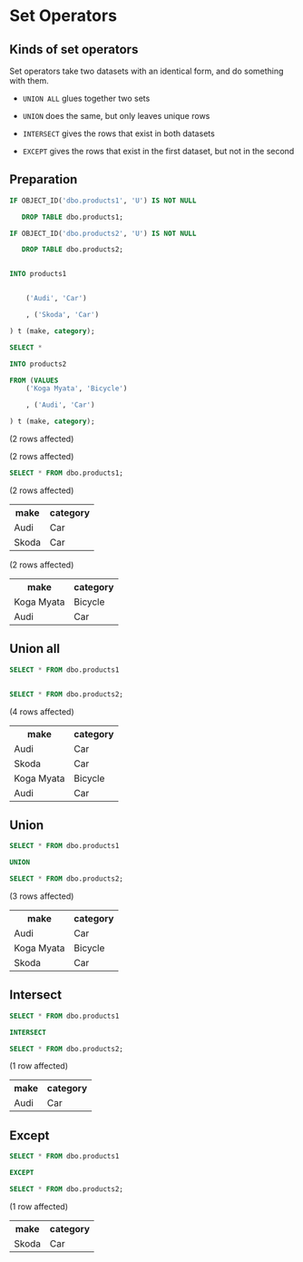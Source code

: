 # Set Operators

## Kinds of set operators

Set operators take two datasets with an identical form, and do something with them.

* `UNION ALL` glues together two sets

* `UNION` does the same, but only leaves unique rows

* `INTERSECT` gives the rows that exist in both datasets

* `EXCEPT` gives the rows that exist in the first dataset, but not in the second

## Preparation


```sql
IF OBJECT_ID('dbo.products1', 'U') IS NOT NULL

   DROP TABLE dbo.products1;

IF OBJECT_ID('dbo.products2', 'U') IS NOT NULL

   DROP TABLE dbo.products2;


INTO products1


    ('Audi', 'Car')

    , ('Skoda', 'Car')

) t (make, category);

SELECT *

INTO products2

FROM (VALUES
    ('Koga Myata', 'Bicycle')

    , ('Audi', 'Car')

) t (make, category);
```


(2 rows affected)

(2 rows affected)

```sql
SELECT * FROM dbo.products1;
```


(2 rows affected)


<table><tr><th>make</th><th>category</th></tr><tr><td>Audi</td><td>Car</td></tr><tr><td>Skoda</td><td>Car</td></tr></table>

(2 rows affected)


<table><tr><th>make</th><th>category</th></tr><tr><td>Koga Myata</td><td>Bicycle</td></tr><tr><td>Audi</td><td>Car</td></tr></table>

## Union all


```sql
SELECT * FROM dbo.products1


SELECT * FROM dbo.products2;
```


(4 rows affected)


<table><tr><th>make</th><th>category</th></tr><tr><td>Audi</td><td>Car</td></tr><tr><td>Skoda</td><td>Car</td></tr><tr><td>Koga Myata</td><td>Bicycle</td></tr><tr><td>Audi</td><td>Car</td></tr></table>

## Union


```sql
SELECT * FROM dbo.products1

UNION

SELECT * FROM dbo.products2;
```


(3 rows affected)


<table><tr><th>make</th><th>category</th></tr><tr><td>Audi</td><td>Car</td></tr><tr><td>Koga Myata</td><td>Bicycle</td></tr><tr><td>Skoda</td><td>Car</td></tr></table>

## Intersect


```sql
SELECT * FROM dbo.products1

INTERSECT

SELECT * FROM dbo.products2;
```


(1 row affected)


<table><tr><th>make</th><th>category</th></tr><tr><td>Audi</td><td>Car</td></tr></table>

## Except


```sql
SELECT * FROM dbo.products1

EXCEPT

SELECT * FROM dbo.products2;
```


(1 row affected)


<table><tr><th>make</th><th>category</th></tr><tr><td>Skoda</td><td>Car</td></tr></table>
